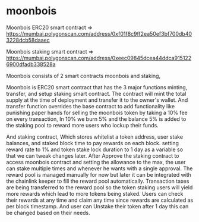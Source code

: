 # moonbois

Moonbois ERC20 smart contract => https://mumbai.polygonscan.com/address/0xf01f8c9ff2ea50ef3bf700db403228dcb58daaec

Moonbois staking smart contract => https://mumbai.polygonscan.com/address/0xeec09845dcea44ddca9151226900dfadb338528a

Moonbois consists of 2 smart contracts moonbois and staking, 

Moonbois is ERC20 smart contract that has the 3 major functions minting, transfer, and setup staking smart contract. The contract will mint the total supply at the time of deployment and transfer it to the owner's wallet. And transfer function overrides the base contract to add functionality like punishing paper hands for selling the moonbois token by taking a 10% fee on every transaction, In 10% we burn 5% and the balance 5% is added to the staking pool to reward more users who lockup their funds. 

And staking contract, Which stores whitelist a token address, user stake balances, and staked block time to pay rewards on each block. setting reward rate to 1% and token stake lock duration to 1 day as a variable so that we can tweak changes later. After Approve the staking contract to access moonbois contract and setting the allowance to the max, the user can stake multiple times and whenever he wants with a single approval. The reward pool is managed manually for now but later it can be integrated with the chainlink keeper to fill the reward pool automatically. Transaction taxes are being transferred to the reward pool so the token staking users will yield more rewards which lead to more tokens being staked. Users can check their rewards at any time and claim any time since rewards are calculated as per block timestamp. And user can Unstake their token after 1 day this can be changed based on their needs.
